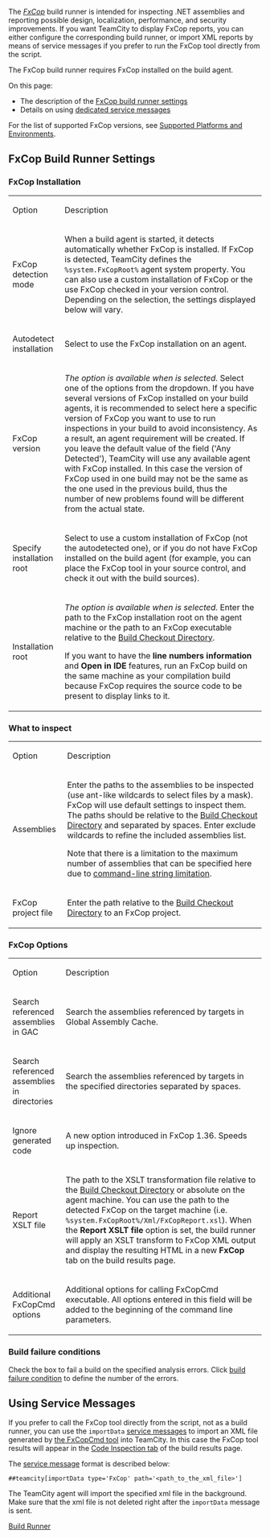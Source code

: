 [//]: # (title: FxCop)
[//]: # (auxiliary-id: FxCop)

The _[FxCop](https://docs.microsoft.com/en-us/previous-versions/dotnet/netframework-3.0/bb429476(v=vs.80))_ build runner is intended for inspecting .NET assemblies and reporting possible design, localization, performance, and security improvements. If you want TeamCity to display FxCop reports, you can either configure the corresponding build runner, or import XML reports by means of service messages if you prefer to run the FxCop tool directly from the script.

<note>

The FxCop build runner requires FxCop installed on the build agent.
</note>

On this page:
* The description of the [FxCop build runner settings](#FxCop+Build+Runner+Settings)
* Details on using [dedicated service messages](#Using+Service+Messages)

For the list of supported FxCop versions, see [Supported Platforms and Environments](supported-platforms-and-environments.md#Supported+.NET+platform+build+runners).

## FxCop Build Runner Settings

### FxCop Installation

<table><tr>

<td>

Option


</td>

<td>

Description


</td></tr><tr>

<td>

FxCop detection mode


</td>

<td>

When a build agent is started, it detects automatically whether FxCop is installed. If FxCop is detected, TeamCity defines the `%system.FxCopRoot%` agent system property. You can also use a custom installation of FxCop or the use FxCop checked in your version control. Depending on the selection, the settings displayed below will vary.


</td></tr><tr>

<td>

Autodetect installation


</td>

<td>

Select to use the FxCop installation on an agent.


</td></tr><tr>

<td>

 FxCop version


</td>

<td>

_The option is available when  is selected._ Select one of the options from the dropdown. If you have several versions of FxCop installed on your build agents, it is recommended to select here a specific version of FxCop you want to use to run inspections in your build to avoid inconsistency. As a result, an agent requirement will be created. If you leave the default value of the field ('Any Detected'), TeamCity will use any available agent with FxCop installed. In this case the version of FxCop used in one build may not be the same as the one used in the previous build, thus the number of new problems found will be different from the actual state.


</td></tr><tr>

<td>

Specify installation root


</td>

<td>

Select to use a custom installation of FxCop (not the autodetected one), or if you do not have FxCop installed on the build agent (for example, you can place the FxCop tool in your source control, and check it out with the build sources).


</td></tr><tr>

<td>

Installation root


</td>

<td>

_The option is available when  is selected._ Enter the path to the FxCop installation root on the agent machine or the path to an FxCop executable relative to the [Build Checkout Directory](build-checkout-directory.md).

<note>

If you want to have the __line numbers information__ and __Open in IDE__ features, run an FxCop build on the same machine as your compilation build because FxCop requires the source code to be present to display links to it.
</note>


</td></tr></table>

### What to inspect

<table><tr>

<td>

Option


</td>

<td>

Description


</td></tr><tr>

<td>

Assemblies


</td>

<td>

Enter the paths to the assemblies to be inspected (use ant\-like wildcards to select files by a mask). FxCop will use default settings to inspect them. The paths should be relative to the [Build Checkout Directory](build-checkout-directory.md) and separated by spaces. Enter exclude wildcards to refine the included assemblies list.

Note that there is a limitation to the maximum number of assemblies that can be specified here due to [command-line string limitation](https://support.microsoft.com/en-us/kb/830473).

 


</td></tr><tr>

<td>

FxCop project file


</td>

<td>

Enter the path relative to the [Build Checkout Directory](build-checkout-directory.md) to an FxCop project.


</td></tr></table>

### FxCop Options

<table>
<tr>

<td>

Option

</td>

<td>

Description

</td>
</tr>

<tr>

<td>

Search referenced assemblies in GAC


</td>

<td>

Search the assemblies referenced by targets in Global Assembly Cache.


</td></tr><tr>

<td>

Search referenced assemblies in directories


</td>

<td>

Search the assemblies referenced by targets in the specified directories separated by spaces.


</td></tr><tr>

<td>

Ignore generated code


</td>

<td>

A new option introduced in FxCop 1.36. Speeds up inspection.


</td></tr><tr>

<td>

Report XSLT file


</td>

<td>

The path to the XSLT transformation file relative to the [Build Checkout Directory](build-checkout-directory.md) or absolute on the agent machine. You can use the path to the detected FxCop on the target machine (i.e. `%system.FxCopRoot%/Xml/FxCopReport.xsl`). When the __Report XSLT file__ option is set, the build runner will apply an XSLT transform to FxCop XML output and display the resulting HTML in a new __FxCop__ tab on the build results page.


</td></tr><tr>

<td>

Additional FxCopCmd options


</td>

<td>

Additional options for calling FxCopCmd executable. All options entered in this field will be added to the beginning of the command line parameters.


</td></tr></table>

### Build failure conditions

Check the box to fail a build on the specified analysis errors. Click [build failure condition](build-failure-conditions.md#Fail+build+on+metric+change) to define the number of the errors.

## Using Service Messages

If you prefer to call the FxCop tool directly from the script, not as a build runner, you can use the `importData` [service messages](service-messages.md) to import an XML file generated by [the FxCopCmd tool](http://msdn.microsoft.com/en-us/library/bb429474(VS.80).aspx) into TeamCity. In this case the FxCop tool results will appear in the [Code Inspection tab](working-with-build-results.md#Code+Inspection+Results) of the build results page.

The [service message](service-messages.md) format is described below:


```Shell
##teamcity[importData type='FxCop' path='<path_to_the_xml_file>']

```



<note>

The TeamCity agent will import the specified xml file in the background. Make sure that the xml file is not deleted right after the `importData` message is sent.
</note>

<seealso>
        <category ref="concepts">
            <a href="build-runner.md">Build Runner</a>
        </category>
</seealso>